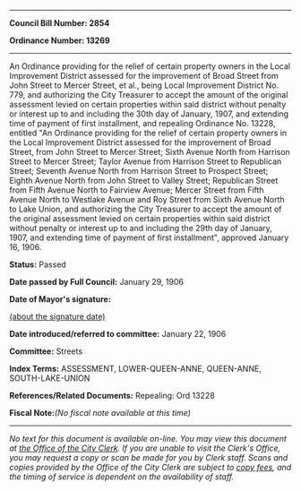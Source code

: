 

********

**Council Bill Number: 2854**
   
**Ordinance Number: 13269**
********

 An Ordinance providing for the relief of certain property owners in the Local Improvement District assessed for the improvement of Broad Street from John Street to Mercer Street, et al., being Local Improvement District No. 779, and authorizing the City Treasurer to accept the amount of the original assessment levied on certain properties within said district without penalty or interest up to and including the 30th day of January, 1907, and extending time of payment of first installment, and repealing Ordinance No. 13228, entitled "An Ordinance providing for the relief of certain property owners in the Local Improvement District assessed for the improvement of Broad Street, from John Street to Mercer Street; Sixth Avenue North from Harrison Street to Mercer Street; Taylor Avenue from Harrison Street to Republican Street; Seventh Avenue North from Harrison Street to Prospect Street; Eighth Avenue North from John Street to Valley Street; Republican Street from Fifth Avenue North to Fairview Avenue; Mercer Street from Fifth Avenue North to Westlake Avenue and Roy Street from Sixth Avenue North to Lake Union, and authorizing the City Treasurer to accept the amount of the original assessment levied on certain properties within said district without penalty or interest up to and including the 29th day of January, 1907, and extending time of payment of first installment", approved January 16, 1906.

**Status:** Passed
   
**Date passed by Full Council:** January 29, 1906
   
**Date of Mayor's signature:**
   
[(about the signature date)](/~public/approvaldate.htm)
   
   
   
**Date introduced/referred to committee:** January 22, 1906
   
**Committee:** Streets
   
   
**Index Terms:** ASSESSMENT, LOWER-QUEEN-ANNE, QUEEN-ANNE, SOUTH-LAKE-UNION

**References/Related Documents:** Repealing: Ord 13228

**Fiscal Note:**_(No fiscal note available at this time)_
********

_No text for this document is available on-line. You may view this document at [the Office of the City Clerk](http://www.seattle.gov/leg/clerk/contactUs.htm). If you are unable to visit the Clerk's Office, you may request a copy or scan be made for you by Clerk staff. Scans and copies provided by the Office of the City Clerk are subject to [copy fees](http://clerk.seattle.gov/~public/clerkfees.htm), and the timing of service is dependent on the availability of staff._

